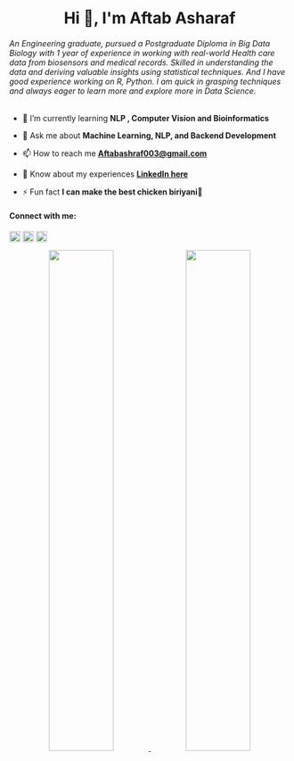 <div>
<h1 align="center">Hi 👋, I'm Aftab Asharaf </h1>
</div>
<h6 align="left">An Engineering graduate, pursued a Postgraduate Diploma in Big Data Biology with 1 year of experience in working with real-world Health care data from biosensors and medical records. Skilled in understanding the data and deriving valuable insights using statistical techniques. And I have good experience working on R, Python. I am quick in grasping techniques and always eager to learn more and explore more in Data Science.</h6>

- 🌱 I’m currently learning **NLP , Computer Vision and Bioinformatics**

- 💬 Ask me about **Machine Learning, NLP, and Backend Development**

- 📫 How to reach me **Aftabashraf003@gmail.com**

- 📄 Know about my experiences [**LinkedIn here**](https://www.linkedin.com/in/aftab-ashraf-av-223386117/)

- ⚡ Fun fact **I can make the best chicken biriyani🍲**




<!-- <p align="left"> <a href="https://github.com/ryo-ma/github-profile-trophy"><img src="https://github-profile-trophy.vercel.app/?username=aftabashraf003" alt="aftabashraf003" /></a> </p> -->

<h4 align="left">Connect with me:</h4>
<p align="left">
<a href="https://linkedin.com/in/aftab-ashraf-av-223386117" target="blank"><img align="center" src="https://raw.githubusercontent.com/rahuldkjain/github-profile-readme-generator/master/src/images/icons/Social/linked-in-alt.svg" alt="aftab-ashraf-av-223386117" height="20" width="20" /></a>
<a href="https://kaggle.com/aftabashrafav" target="blank"><img align="center" src="https://raw.githubusercontent.com/rahuldkjain/github-profile-readme-generator/master/src/images/icons/Social/kaggle.svg" alt="aftabashrafav" height="20" width="20" /></a>
<a href="https://www.hackerrank.com/aftabashraf003" target="blank"><img align="center" src="https://raw.githubusercontent.com/rahuldkjain/github-profile-readme-generator/master/src/images/icons/Social/hackerrank.svg" alt="aftabashraf003" height="20" width="20" /></a>
</p>


<p align="center">
<a href="https://github-readme-stats.vercel.app/api?username=aftabashraf003&count_private=true&show_icons=true&include_all_commits=false&hide_border=true&hide_title=true">
  <img width="48%"  src="https://github-readme-stats.vercel.app/api?username=aftabashraf003&count_private=true&show_icons=true&include_all_commits=false&hide_border=true&hide_title=true" />
</a>
<a href="https://github-readme-streak-stats.herokuapp.com/?user=aftabashraf003&hide_border=true">
  <img width="48%"  src="https://github-readme-streak-stats.herokuapp.com/?user=aftabashraf003&hide_border=true" />
</a>
</p>

